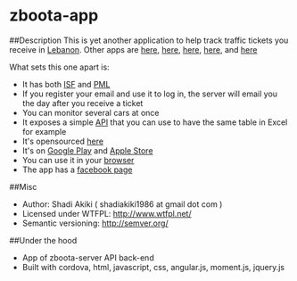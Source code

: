 # zboota-app

##Description
This is yet another application to help track traffic tickets you receive in <a href="http://en.wikipedia.org/wiki/Lebanon">Lebanon</a>.
Other apps are [here](https://play.google.com/store/apps/details?id=air.speedTicketLebanon),
[here](http://www.appszoom.com/android_applications/tools/lebanese-traffic-ticket_inbfc.html),
[here](https://play.google.com/store/apps/details?id=com.stround.lebanoncarfines),
[here](https://play.google.com/store/apps/details?id=com.tesladroid.lebanontickets),
and [here](https://play.google.com/store/apps/details?id=com.omr.zbt)

What sets this one apart is:
* It has both [ISF](http://www.isf.gov.lb/en/speedtickets) and [PML](http://www.parkmeterlebanon.com/statment_of_account.aspx)
* If you register your email and use it to log in, the server will email you the day after you receive a ticket
* You can monitor several cars at once
* It exposes a simple [API](http://genesis.akikieng.com/zboota-server/api/) that you can use to have the same table in Excel for example
* It's opensourced [here](https://github.com/shadiakiki1986/zboota-app)
* It's on [Google Play](https://play.google.com/store/apps/details?id=com.akikieng.genesis.zbootaapp) and [Apple Store](https://itunes.apple.com/WebObjects/MZStore.woa/wa/viewSoftware?id=974745846&mt=8)
* You can use it in your [browser](http://genesis.akikieng.com/zboota-server/client)
* The app has a [facebook page](http://www.facebook.com/yaza4) 

##Misc
* Author: Shadi Akiki ( shadiakiki1986 at gmail dot com )
* Licensed under WTFPL: http://www.wtfpl.net/
* Semantic versioning: http://semver.org/

##Under the hood
* App of zboota-server API back-end
* Built with cordova, html, javascript, css, angular.js, moment.js, jquery.js


